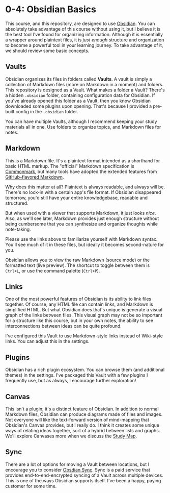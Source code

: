
# 0-4: Obsidian Basics

This course, and this repository, are designed to use [Obsidian](https://obsidian.md). You can absolutely take advantage of this course without using it, but I believe it is the best tool I've found for organizing information. Although it is essentially a wrapper around plaintext files, it is *just enough* structure and organization to become a powerful tool in your learning journey. To take advantage of it, we should review some basic concepts.

## Vaults

Obsidian organizes its files in folders called **Vaults**. A vault is simply a collection of Markdown files (more on Markdown in a moment) and folders. This repository is designed as a Vault. What makes a folder a Vault? There's a hidden `.obsidian` folder, containing configuration data for Obsidian. If you've already opened this folder as a Vault, then you know Obsidian downloaded some plugins upon opening. That's because I provided a pre-built config in the `.obsidian` folder.

You can have multiple Vaults, although I recommend keeping your study materials all in one. Use folders to organize topics, and Markdown files for notes.

## Markdown

This is a Markdown file. It's a plaintext format intended as a shorthand for basic HTML markup. The "official" Markdown specification is [Commonmark](https://commonmark.org), but many tools have adopted the extended features from [GitHub-flavored Markdown](https://docs.github.com/en/get-started/writing-on-github/getting-started-with-writing-and-formatting-on-github/basic-writing-and-formatting-syntax). 

Why does this matter at all? Plaintext is always readable, and always will be. There's no lock-in with a certain app's file format. If Obsidian disappeared tomorrow, you'd still have your entire knowledgebase, readable and structured. 

But when used with a viewer that supports Markdown, it just looks _nice_. Also, as we'll see later, Markdown provides just enough structure without being cumbersome that you can synthesize and organize thoughts while note-taking.

Please use the links above to familiarize yourself with Markdown syntax. You'll see much of it in these files, but ideally it becomes second-nature for you.

Obsidian allows you to view the raw Markdown (source mode) or the formatted text (live preview). The shortcut to toggle between them is `Ctrl+L`, or use the command palette (`Ctrl+P`).

## Links

One of the most powerful features of Obsidian is its ability to link files together. Of course, any HTML file can contain links, and Markdown is simplified HTML. But what Obsidian does that's unique is generate a visual graph of the links between files. This visual graph may not be so important for a structure like this course, but in your own notes, the ability to see interconnections between ideas can be quite profound.

I've configured this Vault to use Markdown-style links instead of Wiki-style links. You can adjust this in the settings.

## Plugins

Obsidian has a rich plugin ecosystem. You can browse them (and additional themes) in the settings. I've packaged this Vault with a few plugins I frequently use, but as always, I encourage further exploration!

## Canvas

This isn't a plugin; it's a distinct feature of Obsidian. In addition to normal Markdown files, Obsidian can produce diagrams made of files and images. Not everyone will like the text-forward version of mind-mapping that Obsidian's Canvas provides, but I really do. I think it creates some unique ways of relating ideas together, sort of a hybrid between lists and graphs. We'll explore Canvases more when we discuss the [Study Map](2-3_Study-Map.md). 

## Sync

There are a lot of options for moving a Vault between locations, but I encourage you to consider [Obsdian Sync](https://obsidian.md/sync). Sync is a paid service that provides end-to-end-encrypted syncing of a Vault across multiple devices. This is one of the ways Obsidian supports itself. I've been a happy, paying customer for some time.
